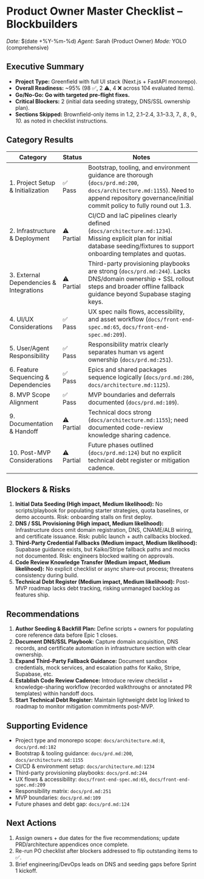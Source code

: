 # Product Owner Master Checklist – Blockbuilders

_Date:_ $(date +%Y-%m-%d)
_Agent:_ Sarah (Product Owner)
_Mode:_ YOLO (comprehensive)

## Executive Summary
- **Project Type:** Greenfield with full UI stack (Next.js + FastAPI monorepo).
- **Overall Readiness:** ~95% (98 ✅, 2 ⚠️, 4 ❌ across 104 evaluated items).
- **Go/No-Go:** **Go with targeted pre-flight fixes.**
- **Critical Blockers:** 2 (initial data seeding strategy, DNS/SSL ownership plan).
- **Sections Skipped:** Brownfield-only items in 1.2, 2.1–2.4, 3.1–3.3, 7.*, 8.*, 9.*, 10.* as noted in checklist instructions.

## Category Results
| Category | Status | Notes |
| --- | --- | --- |
| 1. Project Setup & Initialization | ✅ Pass | Bootstrap, tooling, and environment guidance are thorough (`docs/prd.md:200`, `docs/architecture.md:1155`). Need to append repository governance/initial commit policy to fully round out 1.3. |
| 2. Infrastructure & Deployment | ⚠️ Partial | CI/CD and IaC pipelines clearly defined (`docs/architecture.md:1234`). Missing explicit plan for initial database seeding/fixtures to support onboarding templates and quotas. |
| 3. External Dependencies & Integrations | ⚠️ Partial | Third-party provisioning playbooks are strong (`docs/prd.md:244`). Lacks DNS/domain ownership + SSL rollout steps and broader offline fallback guidance beyond Supabase staging keys. |
| 4. UI/UX Considerations | ✅ Pass | UX spec nails flows, accessibility, and asset workflow (`docs/front-end-spec.md:65`, `docs/front-end-spec.md:209`). |
| 5. User/Agent Responsibility | ✅ Pass | Responsibility matrix clearly separates human vs agent ownership (`docs/prd.md:251`). |
| 6. Feature Sequencing & Dependencies | ✅ Pass | Epics and shared packages sequence logically (`docs/prd.md:286`, `docs/architecture.md:1125`). |
| 8. MVP Scope Alignment | ✅ Pass | MVP boundaries and deferrals documented (`docs/prd.md:109`). |
| 9. Documentation & Handoff | ⚠️ Partial | Technical docs strong (`docs/architecture.md:1155`); need documented code-review knowledge sharing cadence. |
| 10. Post-MVP Considerations | ⚠️ Partial | Future phases outlined (`docs/prd.md:124`) but no explicit technical debt register or mitigation cadence. |

## Blockers & Risks
1. **Initial Data Seeding (High impact, Medium likelihood):** No scripts/playbook for populating starter strategies, quota baselines, or demo accounts. Risk: onboarding stalls on first deploy.
2. **DNS / SSL Provisioning (High impact, Medium likelihood):** Infrastructure docs omit domain registration, DNS, CNAME/ALB wiring, and certificate issuance. Risk: public launch + auth callbacks blocked.
3. **Third-Party Credential Fallbacks (Medium impact, Medium likelihood):** Supabase guidance exists, but Kaiko/Stripe fallback paths and mocks not documented. Risk: engineers blocked waiting on approvals.
4. **Code Review Knowledge Transfer (Medium impact, Medium likelihood):** No explicit checklist or async share-out process; threatens consistency during build. 
5. **Technical Debt Register (Medium impact, Medium likelihood):** Post-MVP roadmap lacks debt tracking, risking unmanaged backlog as features ship.

## Recommendations
1. **Author Seeding & Backfill Plan:** Define scripts + owners for populating core reference data before Epic 1 closes.
2. **Document DNS/SSL Playbook:** Capture domain acquisition, DNS records, and certificate automation in infrastructure section with clear ownership.
3. **Expand Third-Party Fallback Guidance:** Document sandbox credentials, mock services, and escalation paths for Kaiko, Stripe, Supabase, etc.
4. **Establish Code Review Cadence:** Introduce review checklist + knowledge-sharing workflow (recorded walkthroughs or annotated PR templates) within handoff docs.
5. **Start Technical Debt Register:** Maintain lightweight debt log linked to roadmap to monitor mitigation commitments post-MVP.

## Supporting Evidence
- Project type and monorepo scope: `docs/architecture.md:8`, `docs/prd.md:182`
- Bootstrap & tooling guidance: `docs/prd.md:200`, `docs/architecture.md:1155`
- CI/CD & environment setup: `docs/architecture.md:1234`
- Third-party provisioning playbooks: `docs/prd.md:244`
- UX flows & accessibility: `docs/front-end-spec.md:65`, `docs/front-end-spec.md:209`
- Responsibility matrix: `docs/prd.md:251`
- MVP boundaries: `docs/prd.md:109`
- Future phases and debt gap: `docs/prd.md:124`

## Next Actions
1. Assign owners + due dates for the five recommendations; update PRD/architecture appendices once complete.
2. Re-run PO checklist after blockers addressed to flip outstanding items to ✅.
3. Brief engineering/DevOps leads on DNS and seeding gaps before Sprint 1 kickoff.
